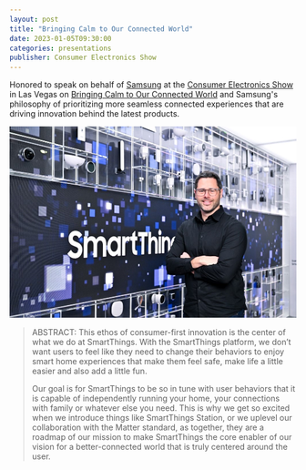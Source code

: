 ```yaml
---
layout: post
title: "Bringing Calm to Our Connected World"
date: 2023-01-05T09:30:00
categories: presentations
publisher: Consumer Electronics Show
---
```


Honored to speak on behalf of [Samsung][ln1] at the [Consumer Electronics Show][ln2] in Las Vegas on [Bringing Calm to Our Connected World][ln3] and Samsung's philosophy of prioritizing more seamless connected experiences that are driving innovation behind the latest products.

<p><img src="/images/MDB-consumer-electronics-show-2023.jpg"></p>

> ABSTRACT: This ethos of consumer-first innovation is the center of what we do at SmartThings. With the SmartThings platform, we don’t want users to feel like they need to change their behaviors to enjoy smart home experiences that make them feel safe, make life a little easier and also add a little fun.
>
> Our goal is for SmartThings to be so in tune with user behaviors that it is capable of independently running your home, your connections with family or whatever else you need. This is why we get so excited when we introduce things like SmartThings Station, or we uplevel our collaboration with the Matter standard, as together, they are a roadmap of our mission to make SmartThings the core enabler of our vision for a better-connected world that is truly centered around the user.

[ln1]: https://www.samsung.com/us/ "Samsung"
[ln2]: https://www.ces.tech/ "Consumer Electronics Show"
[ln3]: https://news.samsung.com/us/samsung-executives-share-calm-connected-world-ces-2023/ "Samsung Executives Share How Samsung Plans To Bring Calm to Our Connected World at CES 2023"

